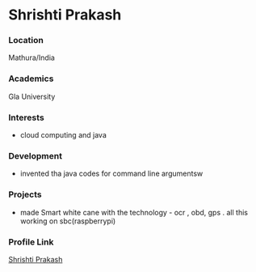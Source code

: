 # Shrishti Prakash

### Location

Mathura/India

### Academics

Gla University

### Interests

- cloud computing and java

### Development

- invented tha java codes for command line argumentsw

### Projects

- made Smart white cane with the technology - ocr , obd, gps . all this 
working on sbc(raspberrypi)

### Profile Link

[Shrishti Prakash](https://github.com/Shri-shti
)
